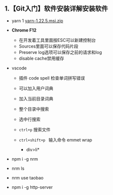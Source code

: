 ## 1.【Git入门】软件安装详解安装软件

- yarn 1 [yarn-1.22.5.msi.zip](https://static.xiedaimala.com/xdml/file/3ac7c224-c23d-491f-84b5-4fabfbeab9b8/2020-10-9-8-56-5.22.5.msi.zip)

- **Chrome F12**
  - 在开发着工具里面按ESC可以新建控制台
  - Sources里面可以保存代码片段
  - Preserve log选项可以保存之前的请求和log
  - disable cache禁用缓存

- vscode 

  - 插件 code spell 检查单词拼写错误
  - 可以加入用户词典
  - 加入当前目录词典

  - 整个目录中搜索
  - 选中行搜索

  - `ctrl+p` 搜索文件
  - `ctrl+shift+p ` 输入命令 emmet wrap 
    - div>li*

- npm i -g nrm
- nrm ls
- nrm use taobao
- npm i -g http-server